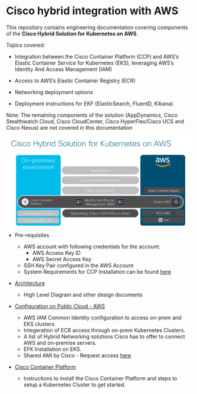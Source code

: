 
# Cisco hybrid integration with AWS

This repository contains engineering documentation covering components of the **Cisco Hybrid Solution for Kubernetes on AWS**.

Topics covered:

* Integration between the Cisco Container Platform (CCP) and AWS’s Elastic Container Service for Kubernetes (EKS), leveraging AWS’s Identity And Access Management (IAM)

* Access to AWS’s Elastic Container Registry (ECR)
  
* Networking deployment options
  
* Deployment instructions for EKF (ElasticSearch, FluentD, Kibana)


Note: The remaining components of the solution (AppDynamics, Cisco Stealthwatch Cloud, Cisco CloudCenter, Cisco HyperFlex/Cisco UCS and Cisco Nexus) are not covered in this documentation

![cisco-hybrid-aws](/AWS/images/cisco-hybrid-aws.png)


* Pre-requisites
  * AWS account with following credentials for the account:
    * AWS Access Key ID
    * AWS Secret Access Key
  * SSH Key Pair configured in the AWS Account
  * System Requirements for CCP Installation can be found [here](https://www.cisco.com/c/en/us/td/docs/net_mgmt/cisco_container_platform/2-2/Installation_Guide/CCP-Installation-Guide-2-2-0/CCP-Installation-Guide-2-2-0_chapter_00.html#id_66020)
  
* [Architecture](./AWSConfig/architecture.md)
  * High Level Diagram and other design documents
  
* [Configuration on Public Cloud - AWS](./AWSConfig/README.md)
  * AWS IAM Common Identity configuration to access on-prem and EKS clusters.
  * Integeration of ECR access through on-prem Kubernetes Clusters.
  * A list of Hybrid Networking solutions Cisco has to offer to connect AWS and on-premise servers.
  * EFK Installation on EKS.
  * Shared AMI by Cisco - Request access [here](https://www.cisco.com/c/en/us/td/docs/net_mgmt/cisco_container_platform/2-2/User_Guide/CCP-User-Guide-2-2-0/CCP-User-Guide-2-2-0_chapter_01010.html#id_92768)
  
* [Cisco Container Platform](./External/ccp.md) 
  * Instructions to install the Cisco Container Platform and steps to setup a Kubernetes Cluster to get started.
